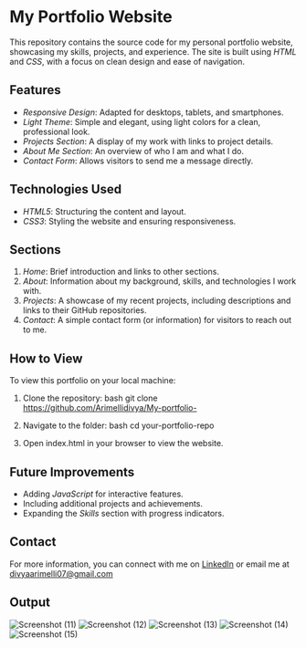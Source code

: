 # My Portfolio Website

This repository contains the source code for my personal portfolio website, showcasing my skills, projects, and experience. The site is built using *HTML* and *CSS*, with a focus on clean design and ease of navigation.

## Features

- *Responsive Design*: Adapted for desktops, tablets, and smartphones.
- *Light Theme*: Simple and elegant, using light colors for a clean, professional look.
- *Projects Section*: A display of my work with links to project details.
- *About Me Section*: An overview of who I am and what I do.
- *Contact Form*: Allows visitors to send me a message directly.

## Technologies Used

- *HTML5*: Structuring the content and layout.
- *CSS3*: Styling the website and ensuring responsiveness.

## Sections

1. *Home*: Brief introduction and links to other sections.
2. *About*: Information about my background, skills, and technologies I work with.
3. *Projects*: A showcase of my recent projects, including descriptions and links to their GitHub repositories.
4. *Contact*: A simple contact form (or information) for visitors to reach out to me.

## How to View

To view this portfolio on your local machine:

1. Clone the repository:
   bash
   git clone https://github.com/Arimellidivya/My-portfolio-
   
   
3. Navigate to the folder:
   bash
   cd your-portfolio-repo
   
4. Open index.html in your browser to view the website.

## Future Improvements

- Adding *JavaScript* for interactive features.
- Including additional projects and achievements.
- Expanding the *Skills* section with progress indicators.

## Contact

For more information, you can connect with me on [LinkedIn](https://www.linkedin.com/in/arimellidivya/) or email me at divyaarimelli07@gmail.com

## Output

![Screenshot (11)](https://github.com/user-attachments/assets/19af2fbe-8698-4a09-8286-ae94d37795ad)
![Screenshot (12)](https://github.com/user-attachments/assets/924a83b3-3275-42d2-a58d-9b0e1b4ff44d)
![Screenshot (13)](https://github.com/user-attachments/assets/cfbb1615-dba4-49da-b562-8dc2027f9b5e)
![Screenshot (14)](https://github.com/user-attachments/assets/d695ee2c-a9fc-495d-83fe-d56cfe3f960f)
![Screenshot (15)](https://github.com/user-attachments/assets/201b6da3-ffe6-4f85-b944-18395764f0b1)
